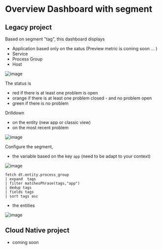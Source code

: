 # Overview Dashboard with segment

## Legacy project

Based on segment "tag", this dashboard displays 
- Application based only on the satus (Preview metric is coming soon ... ) 
- Service
- Process Group
- Host


![image](https://github.com/user-attachments/assets/d42d76ef-6536-4802-9768-3b5bd82ca9c9)


The status is 
- red if there is at least one problem is open
- orange if there is at least one problem closed - and no problem open
- green if there is no problem

Drilldown 
- on the entity (new app or classic view)
- on the most recent problem  

![image](https://github.com/user-attachments/assets/ed780cb7-9822-475f-8eb5-66e5a4685899)


Configure the segment,
- the variable based on the key `app` (need to be adapt to your context)

![image](https://github.com/user-attachments/assets/80c3e461-5af9-44c0-9c2b-0a19c02f101c)

```
fetch dt.entity.process_group
| expand  tags
| filter matchesPhrase(tags,"app")
| dedup tags
| fields tags
| sort tags asc
```


- the entities

![image](https://github.com/user-attachments/assets/e93af1b2-fb1b-4dbf-b58e-20f4ba920a7e)

## Cloud Native project

- coming soon
